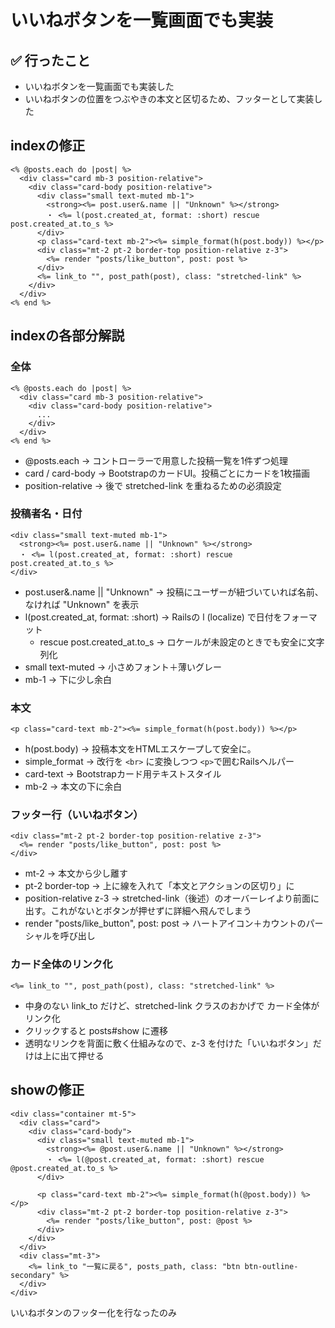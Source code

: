 # いいねボタンを一覧画面でも実装

## ✅ 行ったこと

- いいねボタンを一覧画面でも実装した
- いいねボタンの位置をつぶやきの本文と区切るため、フッターとして実装した

## indexの修正
```
<% @posts.each do |post| %>
  <div class="card mb-3 position-relative">
    <div class="card-body position-relative">
      <div class="small text-muted mb-1">
        <strong><%= post.user&.name || "Unknown" %></strong>
        ・ <%= l(post.created_at, format: :short) rescue post.created_at.to_s %>
      </div>
      <p class="card-text mb-2"><%= simple_format(h(post.body)) %></p>
      <div class="mt-2 pt-2 border-top position-relative z-3">
        <%= render "posts/like_button", post: post %>
      </div>
      <%= link_to "", post_path(post), class: "stretched-link" %>
    </div>
  </div>
<% end %>

```

## indexの各部分解説

### 全体
```
<% @posts.each do |post| %>
  <div class="card mb-3 position-relative">
    <div class="card-body position-relative">
      ...
    </div>
  </div>
<% end %>
```
- @posts.each → コントローラーで用意した投稿一覧を1件ずつ処理
- card / card-body → BootstrapのカードUI。投稿ごとにカードを1枚描画
- position-relative → 後で stretched-link を重ねるための必須設定

### 投稿者名・日付
```
<div class="small text-muted mb-1">
  <strong><%= post.user&.name || "Unknown" %></strong>
  ・ <%= l(post.created_at, format: :short) rescue post.created_at.to_s %>
</div>
```
- post.user&.name || "Unknown" → 投稿にユーザーが紐づいていれば名前、なければ "Unknown" を表示
- l(post.created_at, format: :short) → Railsの l (localize) で日付をフォーマット
  - rescue post.created_at.to_s → ロケールが未設定のときでも安全に文字列化
- small text-muted → 小さめフォント＋薄いグレー
- mb-1 → 下に少し余白


### 本文
```
<p class="card-text mb-2"><%= simple_format(h(post.body)) %></p>
```
- h(post.body) → 投稿本文をHTMLエスケープして安全に。
- simple_format → 改行を `<br>` に変換しつつ `<p>`で囲むRailsヘルパー
- card-text → Bootstrapカード用テキストスタイル
- mb-2 → 本文の下に余白

### フッター行（いいねボタン）
```
<div class="mt-2 pt-2 border-top position-relative z-3">
  <%= render "posts/like_button", post: post %>
</div>
```
- mt-2 → 本文から少し離す
- pt-2 border-top → 上に線を入れて「本文とアクションの区切り」に
- position-relative z-3 → stretched-link（後述）のオーバーレイより前面に出す。これがないとボタンが押せずに詳細へ飛んでしまう
- render "posts/like_button", post: post → ハートアイコン＋カウントのパーシャルを呼び出し

### カード全体のリンク化
```
<%= link_to "", post_path(post), class: "stretched-link" %>
```
- 中身のない link_to だけど、stretched-link クラスのおかげで カード全体がリンク化
- クリックすると posts#show に遷移
- 透明なリンクを背面に敷く仕組みなので、z-3 を付けた「いいねボタン」だけは上に出て押せる

## showの修正

```
<div class="container mt-5">
  <div class="card">
    <div class="card-body">
      <div class="small text-muted mb-1">
        <strong><%= @post.user&.name || "Unknown" %></strong>
        ・ <%= l(@post.created_at, format: :short) rescue @post.created_at.to_s %>
      </div>

      <p class="card-text mb-2"><%= simple_format(h(@post.body)) %></p>
      <div class="mt-2 pt-2 border-top position-relative z-3">
        <%= render "posts/like_button", post: @post %>
      </div>
    </div>
  </div>
  <div class="mt-3">
    <%= link_to "一覧に戻る", posts_path, class: "btn btn-outline-secondary" %>
  </div>
</div>
```
いいねボタンのフッター化を行なったのみ